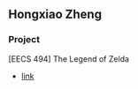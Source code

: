## Hongxiao Zheng

### Project

[EECS 494] The Legend of Zelda

- [link](https://waley-z.github.io/zelda-unity/)

